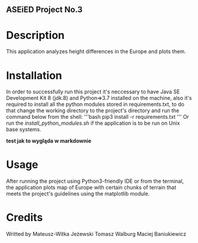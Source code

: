 ## ASEiED Project No.3

# Description
This application analyzes height differences in the Europe and plots them.

# Installation
In order to successfully run this project it's neccessary to have Java SE Development Kit 8 (jdk.8) and Python=>3.7 installed on the machine,
also it's required to install all the python modules stored in requirements.txt,
to do that change the working directory to the project's directory and run the command below from the shell:
'''bash
pip3 install -r requirements.txt
'''
Or run the *install_python_modules.sh* if the application is to be run on Unix base systems.

**test jak to wygląda w markdownie**

# Usage
After running the project using Python3-friendly IDE or from the terminal,
the application plots map of Europe with certain chunks of terrain that meets the project's guidelines using the matplotlib module.

# Credits
Writted by
Mateusz-Witka Jeżewski
Tomasz Walburg
Maciej Baniukiewicz

